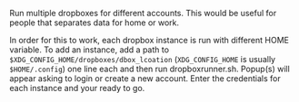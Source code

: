 Run multiple dropboxes for different accounts. This would be useful for people
that separates data for home or work.

In order for this to work, each dropbox instance is run with different HOME
variable. To add an instance, add a path to
`$XDG_CONFIG_HOME/dropboxes/dbox_lcoation` (`XDG_CONFIG_HOME` is usually
`$HOME/.config`) one line each and then run dropboxrunner.sh. Popup(s) will
appear asking to login or create a new account. Enter the credentials for each
instance and your ready to go.
